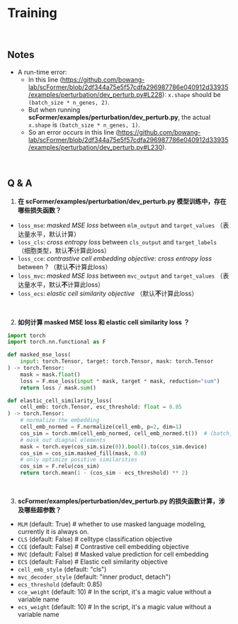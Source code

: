 # Training

<br>

## Notes

- A run-time error:
    - In this line (https://github.com/bowang-lab/scFormer/blob/2df344a75e5f57cdfa296987786e040912d33935/examples/perturbation/dev_perturb.py#L228): `x.shape` should be `(batch_size * n_genes, 2)`.
    - But when running **scFormer/examples/perturbation/dev_perturb.py**, the actual `x.shape` is `(batch_size * n_genes, 1)`.
    - So an error occurs in this line (https://github.com/bowang-lab/scFormer/blob/2df344a75e5f57cdfa296987786e040912d33935/examples/perturbation/dev_perturb.py#L230).

<br>

## Q & A

1. **在 scFormer/examples/perturbation/dev_perturb.py 模型训练中，存在哪些损失函数？**
- `loss_mse`: *masked MSE loss* between `mlm_output` and `target_values` （表达量水平，默认计算）
- `loss_cls`: *cross entropy loss* between `cls_output` and `target_labels` （细胞类型，默认**不**计算此loss）
- `loss_cce`: *contrastive cell embedding objective*: *cross entropy loss* between ? （默认**不**计算此loss）
- `loss_mvc`: *masked MSE loss* between `mvc_output` and `target_values` （表达量水平，默认**不**计算此loss）
- `loss_ecs`: *elastic cell similarity objective* （默认**不**计算此loss）

<br>

2. **如何计算 masked MSE loss 和 elastic cell similarity loss ？**
```python
import torch
import torch.nn.functional as F

def masked_mse_loss(
    input: torch.Tensor, target: torch.Tensor, mask: torch.Tensor
) -> torch.Tensor:
    mask = mask.float()
    loss = F.mse_loss(input * mask, target * mask, reduction="sum")
    return loss / mask.sum()

def elastic_cell_similarity_loss(
    cell_emb: torch.Tensor, esc_threshold: float = 0.85
) -> torch.Tensor:
    # normalize the embedding
    cell_emb_normed = F.normalize(cell_emb, p=2, dim=1)
    cos_sim = torch.mm(cell_emb_normed, cell_emb_normed.t())  # (batch, batch)
    # mask out diagnal elements
    mask = torch.eye(cos_sim.size(0)).bool().to(cos_sim.device)
    cos_sim = cos_sim.masked_fill(mask, 0.0)
    # only optimize positive similarities
    cos_sim = F.relu(cos_sim)
    return torch.mean(1 - (cos_sim - ecs_threshold) ** 2)
```

<br>

3. **scFormer/examples/perturbation/dev_perturb.py 的损失函数计算，涉及哪些超参数？**
- `MLM` (default: True)  # whether to use masked language modeling, currently it is always on.
- `CLS` (default: False)  # celltype classification objective
- `CCE` (default: False)  # Contrastive cell embedding objective
- `MVC` (default: False)  # Masked value prediction for cell embedding
- `ECS` (default: False)  # Elastic cell similarity objective
- `cell_emb_style` (default: "cls")
- `mvc_decoder_style` (default: "inner product, detach")
- `ecs_threshold` (default: 0.85)
- `cce_weight` (default: 10)  # In the script, it's a magic value without a variable name
- `ecs_weight` (default: 10)  # In the script, it's a magic value without a variable name

<br>

